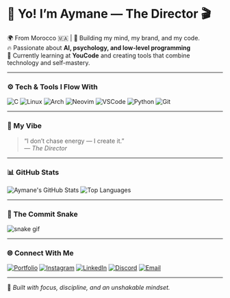 # 👋 Yo! I’m Aymane — The Director 🎬  
🌍 From Morocco 🇲🇦 | 🧠 Building my mind, my brand, and my code.  
🔥 Passionate about **AI, psychology, and low-level programming**  
💼 Currently learning at **YouCode** and creating tools that combine technology and self-mastery.  

---

### ⚙️ Tech & Tools I Flow With
![C](https://img.shields.io/badge/C-00599C?style=for-the-badge&logo=c&logoColor=white)
![Linux](https://img.shields.io/badge/Linux-FCC624?style=for-the-badge&logo=linux&logoColor=black)
![Arch](https://img.shields.io/badge/Arch%20Linux-1793D1?style=for-the-badge&logo=arch-linux&logoColor=white)
![Neovim](https://img.shields.io/badge/Neovim-57A143?style=for-the-badge&logo=neovim&logoColor=white)
![VSCode](https://img.shields.io/badge/VS%20Code-007ACC?style=for-the-badge&logo=visual-studio-code&logoColor=white)
![Python](https://img.shields.io/badge/Python-3670A0?style=for-the-badge&logo=python&logoColor=ffdd54)
![Git](https://img.shields.io/badge/Git-F05032?style=for-the-badge&logo=git&logoColor=white)

---

### 🧭 My Vibe
> “I don’t chase energy — I create it.”  
> — *The Director*

---

### 📊 GitHub Stats
![Aymane's GitHub Stats](https://github-readme-stats.vercel.app/api?username=DIRECT0R-ctrl&show_icons=true&theme=radical)
![Top Languages](https://github-readme-stats.vercel.app/api/top-langs/?username=DIRECT0R-ctrl&layout=compact&theme=radical)

---

### 🐍 The Commit Snake
![snake gif](https://github.com/DIRECTOR-ctrl/DIRECT0R-ctrl/blob/output/github-contribution-grid-snake.svg)

---

### 🌐 Connect With Me
[![Portfolio](https://img.shields.io/badge/Portfolio-000000?style=for-the-badge&logo=vercel&logoColor=white)](https://thedirector.netlify.app)
[![Instagram](https://img.shields.io/badge/Instagram-E4405F?style=for-the-badge&logo=instagram&logoColor=white)](https://www.instagram.com/iam_uranos)
[![LinkedIn](https://img.shields.io/badge/LinkedIn-0A66C2?style=for-the-badge&logo=linkedin&logoColor=white)](https://www.linkedin.com/in/laksimi-aymane-1b902a387/)
[![Discord](https://img.shields.io/badge/Discord-7289DA?style=for-the-badge&logo=discord&logoColor=white)](https://discord.gg/Z4S4CkW9)
[![Email](https://img.shields.io/badge/Email-D14836?style=for-the-badge&logo=gmail&logoColor=white)](mailto:DominatVortex@proton.me)

---

🧩 *Built with focus, discipline, and an unshakable mindset.*

